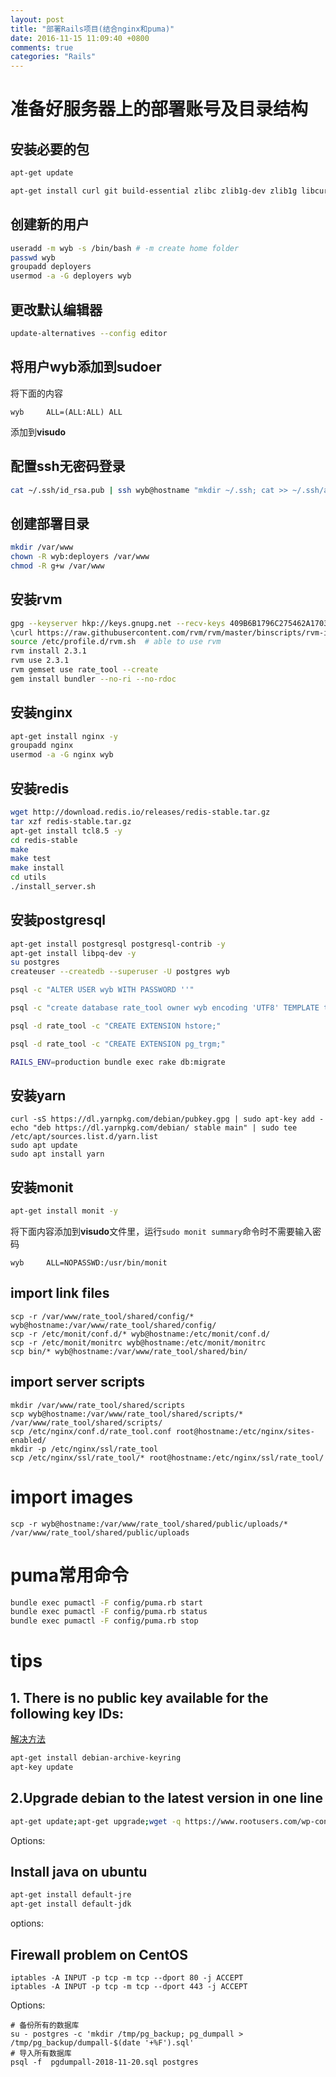 ```yaml
---
layout: post
title: "部署Rails项目(结合nginx和puma)"
date: 2016-11-15 11:09:40 +0800
comments: true
categories: "Rails"
---
```


# 准备好服务器上的部署账号及目录结构

## 安装必要的包

``` sh
apt-get update

apt-get install curl git build-essential zlibc zlib1g-dev zlib1g libcurl4-openssl-dev libssl-dev libopenssl-ruby libapr1-dev libaprutil1-dev libreadline6 libreadline6-dev -y
```

## 创建新的用户

``` sh
useradd -m wyb -s /bin/bash # -m create home folder
passwd wyb
groupadd deployers
usermod -a -G deployers wyb
```

## 更改默认编辑器

``` sh
update-alternatives --config editor
```

## 将用户**wyb**添加到**sudoer**

将下面的内容

```
wyb     ALL=(ALL:ALL) ALL
```

添加到**visudo**

## 配置ssh无密码登录

``` sh
cat ~/.ssh/id_rsa.pub | ssh wyb@hostname "mkdir ~/.ssh; cat >> ~/.ssh/authorized_keys"
```

## 创建部署目录

``` sh
mkdir /var/www
chown -R wyb:deployers /var/www
chmod -R g+w /var/www
```

## 安装rvm

```sh
gpg --keyserver hkp://keys.gnupg.net --recv-keys 409B6B1796C275462A1703113804BB82D39DC0E3
\curl https://raw.githubusercontent.com/rvm/rvm/master/binscripts/rvm-installer | bash -s stable
source /etc/profile.d/rvm.sh  # able to use rvm
rvm install 2.3.1
rvm use 2.3.1
rvm gemset use rate_tool --create
gem install bundler --no-ri --no-rdoc
```

## 安装nginx

``` sh
apt-get install nginx -y
groupadd nginx
usermod -a -G nginx wyb
```

## 安装redis

``` sh
wget http://download.redis.io/releases/redis-stable.tar.gz
tar xzf redis-stable.tar.gz
apt-get install tcl8.5 -y
cd redis-stable
make
make test
make install
cd utils
./install_server.sh

```

## 安装postgresql

``` sh
apt-get install postgresql postgresql-contrib -y
apt-get install libpq-dev -y
su postgres
createuser --createdb --superuser -U postgres wyb

psql -c "ALTER USER wyb WITH PASSWORD ''"

psql -c "create database rate_tool owner wyb encoding 'UTF8' TEMPLATE template0;"

psql -d rate_tool -c "CREATE EXTENSION hstore;"

psql -d rate_tool -c "CREATE EXTENSION pg_trgm;"

RAILS_ENV=production bundle exec rake db:migrate
```

## 安装yarn
```
curl -sS https://dl.yarnpkg.com/debian/pubkey.gpg | sudo apt-key add -
echo "deb https://dl.yarnpkg.com/debian/ stable main" | sudo tee /etc/apt/sources.list.d/yarn.list
sudo apt update
sudo apt install yarn
```

## 安装monit

``` sh
apt-get install monit -y
```

将下面内容添加到**visudo**文件里，运行`sudo monit summary`命令时不需要输入密码
```
wyb     ALL=NOPASSWD:/usr/bin/monit
```
## import link files
```
scp -r /var/www/rate_tool/shared/config/* wyb@hostname:/var/www/rate_tool/shared/config/
scp -r /etc/monit/conf.d/* wyb@hostname:/etc/monit/conf.d/
scp -r /etc/monit/monitrc wyb@hostname:/etc/monit/monitrc
scp bin/* wyb@hostname:/var/www/rate_tool/shared/bin/
```

## import server scripts
```
mkdir /var/www/rate_tool/shared/scripts
scp wyb@hostname:/var/www/rate_tool/shared/scripts/* /var/www/rate_tool/shared/scripts/
scp /etc/nginx/conf.d/rate_tool.conf root@hostname:/etc/nginx/sites-enabled/
mkdir -p /etc/nginx/ssl/rate_tool
scp /etc/nginx/ssl/rate_tool/* root@hostname:/etc/nginx/ssl/rate_tool/
```

# import images
```
scp -r wyb@hostname:/var/www/rate_tool/shared/public/uploads/* /var/www/rate_tool/shared/public/uploads
```

# puma常用命令

``` sh
bundle exec pumactl -F config/puma.rb start
bundle exec pumactl -F config/puma.rb status
bundle exec pumactl -F config/puma.rb stop
```
# tips

## 1. There is no public key available for the following key IDs:

[解决方法](http://unix.stackexchange.com/a/209266)

``` sh
apt-get install debian-archive-keyring
apt-key update
```

## 2.Upgrade debian to the latest version in one line

``` sh
apt-get update;apt-get upgrade;wget -q https://www.rootusers.com/wp-content/uploads/2015/08/update.txt -O /etc/apt/sources.list;apt-get update;apt-get upgrade;apt-get dist-upgrade;apt-get autoremove;cat /etc/debian_version;echo "The above number shows the current Debian version. It is highly recommended that you reboot the system."
```

Options:

## Install java on ubuntu

``` sh
apt-get install default-jre
apt-get install default-jdk
```

options:
## Firewall problem on CentOS
```
iptables -A INPUT -p tcp -m tcp --dport 80 -j ACCEPT
iptables -A INPUT -p tcp -m tcp --dport 443 -j ACCEPT
```

Options:
```
# 备份所有的数据库
su - postgres -c 'mkdir /tmp/pg_backup; pg_dumpall > /tmp/pg_backup/dumpall-$(date '+%F').sql'
# 导入所有数据库
psql -f  pgdumpall-2018-11-20.sql postgres
```
